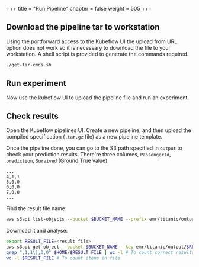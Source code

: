 +++
title = "Run Pipeline"
chapter = false
weight = 505
+++

## Download the pipeline tar to workstation

Using the portforward access to the Kubeflow UI the upload from URL option does not work so it is necessary to download the file to your workstation.
A shell script is provided to generate the commands required.
```sh
./get-tar-cmds.sh
```

## Run experiment

Now use the kubeflow UI to upload the pipeline file and run an experiment.

## Check results

Open the Kubeflow pipelines UI. Create a new pipeline, and then upload the compiled specification (`.tar.gz` file) as a new pipeline template.

Once the pipeline done, you can go to the S3 path specified in `output` to check your prediction results. There're three columes, `PassengerId`, `prediction`, `Survived` (Ground True value)

```
...
4,1,1
5,0,0
6,0,0
7,0,0
...
```

Find the result file name:

```sh
aws s3api list-objects --bucket $BUCKET_NAME --prefix emr/titanic/output
```

Download it and analyse:

```sh
export RESULT_FILE=<result file>
aws s3api get-object --bucket $BUCKET_NAME --key emr/titanic/output/$RESULT_FILE \$HOME/$RESULT_FILE.csv
grep ",1,1\|,0,0" $HOME/$RESULT_FILE | wc -l # To count correct results
wc -l $RESULT_FILE # To count items in file
```
